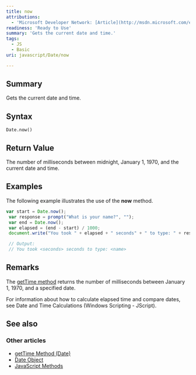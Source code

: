 ```yaml
---
title: now
attributions:
  - 'Microsoft Developer Network: [Article](http://msdn.microsoft.com/en-us/library/ie/ff679974(v=vs.94).aspx)'
readiness: 'Ready to Use'
summary: 'Gets the current date and time.'
tags:
  - JS
  - Basic
uri: javascript/Date/now

---
```

## Summary

Gets the current date and time.

## Syntax

    Date.now()

## Return Value

The number of milliseconds between midnight, January 1, 1970, and the current date and time.

## Examples

The following example illustrates the use of the **now** method.

``` js
var start = Date.now();
 var response = prompt("What is your name?", "");
 var end = Date.now();
 var elapsed = (end - start) / 1000;
 document.write("You took " + elapsed + " seconds" + " to type: " + response);

 // Output:
 // You took <seconds> seconds to type: <name>
```

## Remarks

The [getTime method](/javascript/Date/getTime) returns the number of milliseconds between January 1, 1970, and a specified date.

For information about how to calculate elapsed time and compare dates, see Date and Time Calculations (Windows Scripting - JScript).

## See also

### Other articles

-   [getTime Method (Date)](/javascript/Date/getTime)
-   [Date Object](/javascript/Date)
-   [JavaScript Methods](/javascript/methods)

